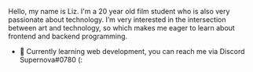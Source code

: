 Hello, my name is Liz. I'm a 20 year old film student who is also very passionate about technology. I’m very interested in the intersection between art and technology, so
which makes me eager to learn about frontend and backend programming.
- 🌱 Currently learning web development, you can reach me via Discord Supernova#0780 (:

<!---
liz-tech-nerd/liz-tech-nerd is a ✨ special ✨ repository because its `README.md` (this file) appears on your GitHub profile.
You can click the Preview link to take a look at your changes.
--->
